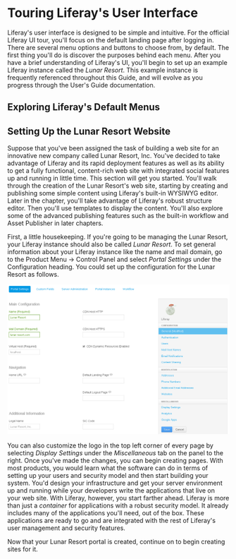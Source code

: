 # Touring Liferay's User Interface

Liferay's user interface is designed to be simple and intuitive. For the
official Liferay UI tour, you'll focus on the default landing page after logging
in. There are several menu options and buttons to choose from, by default. The
first thing you'll do is discover the purposes behind each menu. After you have
a brief understanding of Liferay's UI, you'll begin to set up an example Liferay
instance called the *Lunar Resort*. This example instance is frequently
referenced throughout this Guide, and will evolve as you progress through the
User's Guide documentation.

## Exploring Liferay's Default Menus

<!-- Document this when UI is stable for 7.0 -Cody -->

## Setting Up the Lunar Resort Website

Suppose that you've been assigned the task of building a web site for an
innovative new company called Lunar Resort, Inc. You've decided to take
advantage of Liferay and its rapid deployment features as well as its ability to
get a fully functional, content-rich web site with integrated social features up
and running in little time. This section will get you started. You'll walk
through the creation of the Lunar Resort's web site, starting by creating and
publishing some simple content using Liferay's built-in WYSIWYG editor. Later in
the chapter, you'll take advantage of Liferay's robust structure editor. Then
you'll use templates to display the content. You'll also explore some of the
advanced publishing features such as the built-in workflow and Asset Publisher
in later chapters.

First, a little housekeeping. If you're going to be managing the Lunar Resort,
your Liferay instance should also be called *Lunar Resort*. To set general
information about your Liferay instance like the name and mail domain, go to the
Product Menu &rarr; Control Panel and select *Portal Settings* under the
Configuration heading. You could set up the configuration for the Lunar Resort
as follows.

![Figure 2.2: You can change the portal settings by navigating to the Control Panel and selecting *Portal Settings*.](../../../images/04-web-content-changing-settings.png)

<!-- Replace above image with 7.0 UI. -Cody -->

You can also customize the logo in the top left corner of every page by
selecting *Display Settings* under the *Miscellaneous* tab on the panel to the
right. Once you've made the changes, you can begin creating pages. With most
products, you would learn what the software can do in terms of setting up your
users and security model and then start building your system. You'd design your
infrastructure and get your server environment up and running while your
developers write the applications that live on your web site. With Liferay,
however, you start farther ahead. Liferay is more than just a *container* for
applications with a robust security model. It already includes many of the
applications you'll need, out of the box. These applications are ready to go and
are integrated with the rest of Liferay's user management and security features.

Now that your Lunar Resort portal is created, continue on to begin creating
sites for it.
